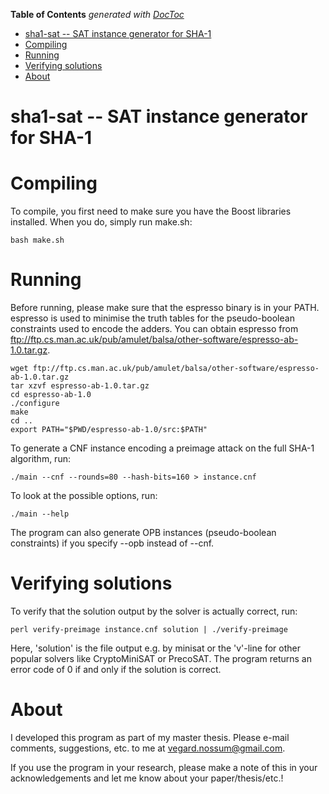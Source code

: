 <!-- START doctoc generated TOC please keep comment here to allow auto update -->
<!-- DON'T EDIT THIS SECTION, INSTEAD RE-RUN doctoc TO UPDATE -->
**Table of Contents**  *generated with [DocToc](https://github.com/thlorenz/doctoc)*

- [sha1-sat -- SAT instance generator for SHA-1](#sha1-sat----sat-instance-generator-for-sha-1)
- [Compiling](#compiling)
- [Running](#running)
- [Verifying solutions](#verifying-solutions)
- [About](#about)

<!-- END doctoc generated TOC please keep comment here to allow auto update -->

sha1-sat -- SAT instance generator for SHA-1
============================================


# Compiling

To compile, you first need to make sure you have the Boost libraries
installed. When you do, simply run make.sh:

```
bash make.sh
```

# Running

Before running, please make sure that the espresso binary is in your PATH.
espresso is used to minimise the truth tables for the pseudo-boolean
constraints used to encode the adders. You can obtain espresso from
<ftp://ftp.cs.man.ac.uk/pub/amulet/balsa/other-software/espresso-ab-1.0.tar.gz>.

```
wget ftp://ftp.cs.man.ac.uk/pub/amulet/balsa/other-software/espresso-ab-1.0.tar.gz
tar xzvf espresso-ab-1.0.tar.gz
cd espresso-ab-1.0
./configure
make
cd ..
export PATH="$PWD/espresso-ab-1.0/src:$PATH"
```

To generate a CNF instance encoding a preimage attack on the full SHA-1
algorithm, run:

```
./main --cnf --rounds=80 --hash-bits=160 > instance.cnf
```

To look at the possible options, run:

```
./main --help
```

The program can also generate OPB instances (pseudo-boolean constraints) if
you specify --opb instead of --cnf.


# Verifying solutions

To verify that the solution output by the solver is actually correct, run:

```
perl verify-preimage instance.cnf solution | ./verify-preimage
```

Here, 'solution' is the file output e.g. by minisat or the 'v'-line for
other popular solvers like CryptoMiniSAT or PrecoSAT. The program returns
an error code of 0 if and only if the solution is correct.


# About

I developed this program as part of my master thesis. Please e-mail comments,
suggestions, etc. to me at <vegard.nossum@gmail.com>.

If you use the program in your research, please make a note of this in your
acknowledgements and let me know about your paper/thesis/etc.!
